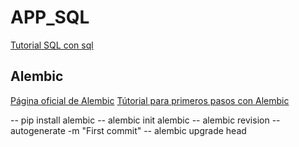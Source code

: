 # APP_SQL
[Tutorial SQL con sql](https://fastapi.tiangolo.com/es/tutorial/sql-databases/)

## Alembic
[Página oficial de Alembic](https://alembic.sqlalchemy.org/en/latest/)
[Tútorial para primeros pasos con Alembic](https://simplyprashant.medium.com/how-to-use-alembic-for-your-database-migrations-d3e93cacf9e8)

-- pip install alembic
-- alembic init alembic
-- alembic revision --autogenerate  -m "First commit"
-- alembic upgrade head

